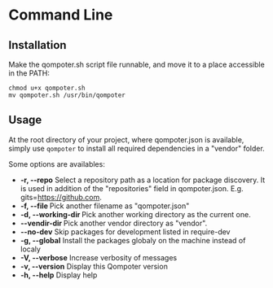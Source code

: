 Command Line
============

Installation
---------------------------------

Make the qompoter.sh script file runnable, and move it to a place accessible in the PATH:

    chmod u+x qompoter.sh
	mv qompoter.sh /usr/bin/qompoter
	
Usage
---------------------------------

At the root directory of your project, where qompoter.json is available, simply use `qompoter` to install all required dependencies in a "vendor" folder.

Some options are availables:

* **-r, --repo**                        Select a repository path as a location for package discovery. It is used in addition of the "repositories" field in qompoter.json. E.g. gits=https://github.com.
* **-f, --file <filename>**             Pick another filename as "qompoter.json"
* **-d, --working-dir <directory>**     Pick another working directory as the current one.
* **--vendir-dir <directory>**          Pick another vendor directory as "vendor".
* **--no-dev**                          Skip packages for development listed in require-dev
* **-g, --global**                      Install the packages globaly on the machine instead of localy
* **-V, --verbose**                     Increase verbosity of messages
* **-v, --version**                     Display this Qompoter version
* **-h, --help**                        Display help
